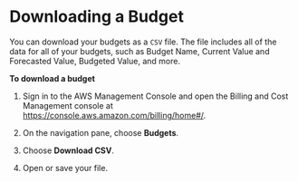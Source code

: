 # Downloading a Budget<a name="budgets-export"></a>

 You can download your budgets as a `CSV` file\. The file includes all of the data for all of your budgets, such as Budget Name, Current Value and Forecasted Value, Budgeted Value, and more\.<a name="export-budget"></a>

**To download a budget**

1. Sign in to the AWS Management Console and open the Billing and Cost Management console at [https://console\.aws\.amazon\.com/billing/home\#/](https://console.aws.amazon.com/billing/home)\.

1. On the navigation pane, choose **Budgets**\.

1. Choose **Download CSV**\.

1. Open or save your file\.